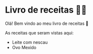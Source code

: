 # Livro de receitas :man_cook:

Olá! Bem vindo ao meu livro de receitas :wave:

As receitas que seram vistas aqui:

- Leite com nescau
- Ovo Mexido
